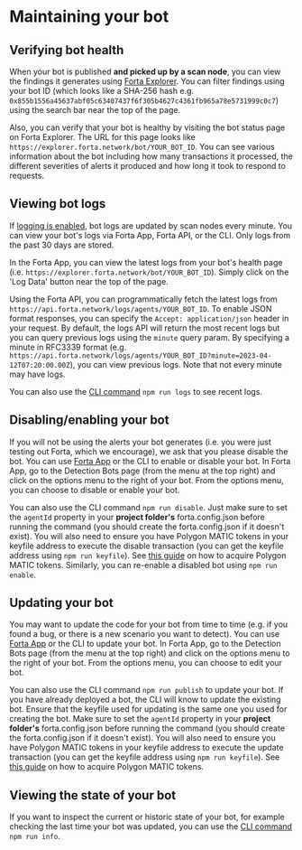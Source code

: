 # Maintaining your bot

## Verifying bot health

When your bot is published **and picked up by a scan node**, you can view the findings it generates using [Forta Explorer](https://explorer.forta.network/). You can filter findings using your bot ID (which looks like a SHA-256 hash e.g. `0x855b1556a45637abf05c63407437f6f305b4627c4361fb965a78e5731999c0c7`) using the search bar near the top of the page.

Also, you can verify that your bot is healthy by visiting the bot status page on Forta Explorer. The URL for this page looks like `https://explorer.forta.network/bot/YOUR_BOT_ID`. You can see various information about the bot including how many transactions it processed, the different severities of alerts it produced and how long it took to respond to requests.

## Viewing bot logs

If [logging is enabled](deploying.md#enable-logging-optional), bot logs are updated by scan nodes every minute. You can view your bot's logs via Forta App, Forta API, or the CLI. Only logs from the past 30 days are stored.

In the Forta App, you can view the latest logs from your bot's health page (i.e. `https://explorer.forta.network/bot/YOUR_BOT_ID`). Simply click on the 'Log Data' button near the top of the page.

Using the Forta API, you can programmatically fetch the latest logs from `https://api.forta.network/logs/agents/YOUR_BOT_ID`. To enable JSON format responses, you can specify the `Accept: application/json` header in your request. By default, the logs API will return the most recent logs but you can query previous logs using the `minute` query param. By specifying a minute in RFC3339 format (e.g. `https://api.forta.network/logs/agents/YOUR_BOT_ID?minute=2023-04-12T07:20:00.00Z`), you can view previous logs. Note that not every minute may have logs.

You can also use the [CLI command](cli.md#logs) `npm run logs` to see recent logs.

## Disabling/enabling your bot

If you will not be using the alerts your bot generates (i.e. you were just testing out Forta, which we encourage), we ask that you please disable the bot. You can use [Forta App](https://app.forta.network/) or the CLI to enable or disable your bot. In Forta App, go to the Detection Bots page (from the menu at the top right) and click on the options menu to the right of your bot. From the options menu, you can choose to disable or enable your bot.

You can also use the CLI command `npm run disable`. Just make sure to set the `agentId` property in your **project folder's** forta.config.json before running the command (you should create the forta.config.json if it doesn't exist). You will also need to ensure you have Polygon MATIC tokens in your keyfile address to execute the disable transaction (you can get the keyfile address using `npm run keyfile`). See [this guide](matic.md) on how to acquire Polygon MATIC tokens. Similarly, you can re-enable a disabled bot using `npm run enable`.


## Updating your bot

You may want to update the code for your bot from time to time (e.g. if you found a bug, or there is a new scenario you want to detect). You can use [Forta App](https://app.forta.network/) or the CLI to update your bot. In Forta App, go to the Detection Bots page (from the menu at the top right) and click on the options menu to the right of your bot. From the options menu, you can choose to edit your bot.

You can also use the CLI command `npm run publish` to update your bot. If you have already deployed a bot, the CLI will know to update the existing bot. Ensure that the keyfile used for updating is the same one you used for creating the bot. Make sure to set the `agentId` property in your **project folder's** forta.config.json before running the command (you should create the forta.config.json if it doesn't exist). You will also need to ensure you have Polygon MATIC tokens in your keyfile address to execute the update transaction (you can get the keyfile address using `npm run keyfile`). See [this guide](matic.md) on how to acquire Polygon MATIC tokens.

## Viewing the state of your bot

If you want to inspect the current or historic state of your bot, for example checking the last time your bot was updated, you can use the [CLI command](cli.md#info) `npm run info`.